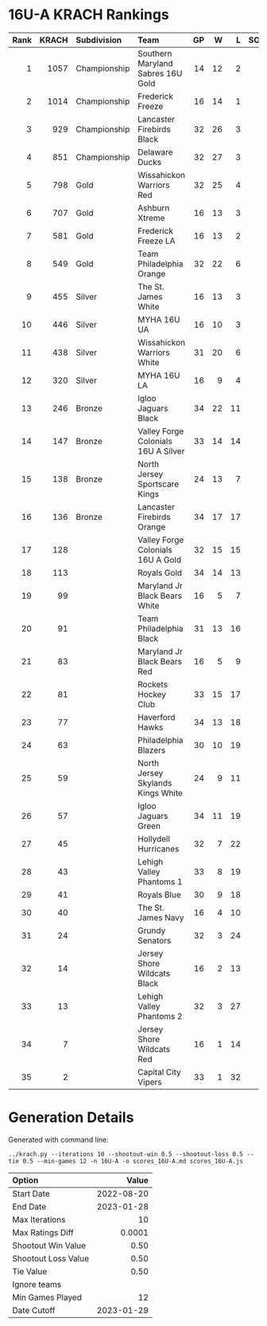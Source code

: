 # 16U-A KRACH Rankings
Rank|KRACH|Subdivision|Team|GP|W|L|SOW|SOL|T|SoS
---:|---:|:---|:---|---:|---:|---:|---:|---:|---:|---:
1|1057|Championship|Southern Maryland Sabres 16U Gold|14|12|2|0|0|0|321
2|1014|Championship|Frederick Freeze|16|14|1|1|0|0|197
3|929|Championship|Lancaster Firebirds Black|32|26|3|3|0|0|273
4|851|Championship|Delaware Ducks|32|27|3|1|1|0|193
5|798|Gold|Wissahickon Warriors Red|32|25|4|1|2|0|283
6|707|Gold|Ashburn Xtreme|16|13|3|0|0|0|252
7|581|Gold|Frederick Freeze LA|16|13|2|0|1|0|169
8|549|Gold|Team Philadelphia Orange|32|22|6|4|0|0|277
9|455|Silver|The St. James White|16|13|3|0|0|0|125
10|446|Silver|MYHA 16U UA|16|10|3|1|2|0|322
11|438|Silver|Wissahickon Warriors White|31|20|6|1|4|0|257
12|320|Silver|MYHA 16U LA|16|9|4|2|1|0|280
13|246|Bronze|Igloo Jaguars Black|34|22|11|0|1|0|266
14|147|Bronze|Valley Forge Colonials 16U A Silver|33|14|14|2|3|0|287
15|138|Bronze|North Jersey Sportscare Kings|24|13|7|2|2|0|158
16|136|Bronze|Lancaster Firebirds Orange|34|17|17|0|0|0|277
17|128||Valley Forge Colonials 16U A Gold|32|15|15|0|2|0|329
18|113||Royals Gold|34|14|13|5|2|0|242
19|99||Maryland Jr Black Bears White|16|5|7|3|1|0|279
20|91||Team Philadelphia Black|31|13|16|0|2|0|266
21|83||Maryland Jr Black Bears Red|16|5|9|1|1|0|366
22|81||Rockets Hockey Club|33|15|17|1|0|0|210
23|77||Haverford Hawks|34|13|18|2|1|0|276
24|63||Philadelphia Blazers|30|10|19|0|1|0|287
25|59||North Jersey Skylands Kings White|24|9|11|2|2|0|141
26|57||Igloo Jaguars Green|34|11|19|3|1|0|225
27|45||Hollydell Hurricanes|32|7|22|2|1|0|304
28|43||Lehigh Valley Phantoms 1|33|8|19|3|3|0|261
29|41||Royals Blue|30|9|18|1|2|0|212
30|40||The St. James Navy|16|4|10|1|1|0|247
31|24||Grundy Senators|32|3|24|1|4|0|309
32|14||Jersey Shore Wildcats Black|16|2|13|0|1|0|158
33|13||Lehigh Valley Phantoms 2|32|3|27|1|1|0|259
34|7||Jersey Shore Wildcats Red|16|1|14|1|0|0|170
35|2||Capital City Vipers|33|1|32|0|0|0|268
# Generation Details

Generated with command line:
```
../krach.py --iterations 10 --shootout-win 0.5 --shootout-loss 0.5 --tie 0.5 --min-games 12 -n 16U-A -o scores_16U-A.md scores_16U-A.js
```

| Option | Value |
| :----- | ----: |
| Start Date | 2022-08-20 |
| End Date | 2023-01-28 |
| Max Iterations | 10 |
| Max Ratings Diff | 0.0001 |
| Shootout Win Value | 0.50 |
| Shootout Loss Value | 0.50 |
| Tie Value | 0.50 |
| Ignore teams |  |
| Min Games Played | 12 |
| Date Cutoff | 2023-01-29 |

